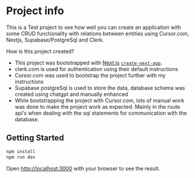 # Project info

This is a Test project to see how well you can create an application with some CRUD functionality with relations between entities using Cursor.com, Nextjs, Supabase/PostgreSql and Clerk.

How is this project created?

- This project was bootstrapped with [Next.js](https://nextjs.org) [`create-next-app`](https://nextjs.org/docs/app/api-reference/cli/create-next-app).
- clerk.com is used for authentication using their default instructions
- Cursor.com was used to bootstrap the project further with my instructions
- Supabase postgreSql is used to store the data, database schema was created using chatgpt and manually enhanced
- While bootstrapping the project with Cursor.com, lots of manual work was done to make the project work as expected. Mainly in the route api's when dealing with the sql statements for communication with the database.

## Getting Started

```bash
npm install
npm run dev
```

Open [http://localhost:3000](http://localhost:3000) with your browser to see the result.

